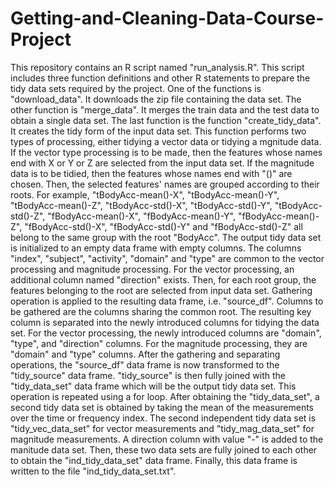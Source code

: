 # Getting-and-Cleaning-Data-Course-Project
This repository contains an R script named "run_analysis.R". This script includes three function definitions and other R statements to prepare the tidy data sets required by the project. One of the functions is "download_data". It downloads the zip file containing the data set. The other function is "merge_data". It merges the train data and the test data to obtain a single data set. The last function is the function "create_tidy_data". It creates the tidy form of the input data set. This function performs two types of processing, either tidying a vector data or tidying a mgnitude data. If the vector type processing is to be made, then the features whose names end with X or Y or Z are selected from the input data set. If the magnitude data is to be tidied, then the features whose names end with "()" are chosen. Then, the selected features' names are grouped according to their roots. For example, "tBodyAcc-mean()-X", "tBodyAcc-mean()-Y", "tBodyAcc-mean()-Z", "tBodyAcc-std()-X", "tBodyAcc-std()-Y", "tBodyAcc-std()-Z", "fBodyAcc-mean()-X", "fBodyAcc-mean()-Y", "fBodyAcc-mean()-Z", "fBodyAcc-std()-X", "fBodyAcc-std()-Y" and "fBodyAcc-std()-Z" all belong to the same group with the root "BodyAcc". The output tidy data set is initialized to an empty data frame with empty columns. The columns "index", "subject", "activity", "domain" and "type" are common to the vector processing and magnitude processing. For the vector processing, an additional column named "direction" exists. Then, for each root group, the features belonging to the root are selected from input data set. Gathering operation is applied to the resulting data frame, i.e. "source_df". Columns to be gathered are the columns sharing the common root. The resulting key column is separated into the newly introduced columns for tidying the data set. For the vector processing, the newly introduced columns are "domain", "type", and "direction" columns. For the magnitude processing, they are "domain" and "type" columns. After the gathering and separating operations, the "source_df" data frame is now transformed to the "tidy_source" data frame. "tidy_source" is then fully joined with the "tidy_data_set" data frame which will be the output tidy data set. This operation is repeated using a for loop. After obtaining the "tidy_data_set", a second tidy data set is obtained by taking the mean of the measurements over the time or frequency index. The second independent tidy data set is "tidy_vec_data_set" for vector measurements and "tidy_mag_data_set" for magnitude measurements. A direction column with value "-" is added to the manitude data set. Then, these two data sets are fully joined to each other to obtain the "ind_tidy_data_set" data frame. Finally, this data frame is written to the file "ind_tidy_data_set.txt".
